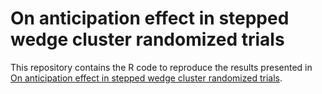 # On anticipation effect in stepped wedge cluster randomized trials
This repository contains the R code to reproduce the results presented in [On anticipation effect in stepped wedge cluster randomized trials](https://github.com/haowangbiostat/anticipation_swcrt).
